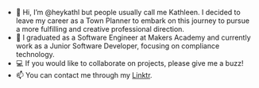 - 👋 Hi, I’m @heykathl but people usually call me Kathleen. I decided to leave my career as a Town Planner to embark on this journey to pursue a more fulfilling and creative professional direction. 
- 🌱 I graduated as a Software Engineer at Makers Academy and currently work as a Junior Software Developer, focusing on compliance technology.
- 💻 If you would like to collaborate on projects, please give me a buzz! 
- 📫 You can contact me through my [Linktr](https://linktr.ee/heykathl).

<!---
heykathl/heykathl is a ✨ special ✨ repository because its `README.md` (this file) appears on your GitHub profile.
You can click the Preview link to take a look at your changes.
--->
